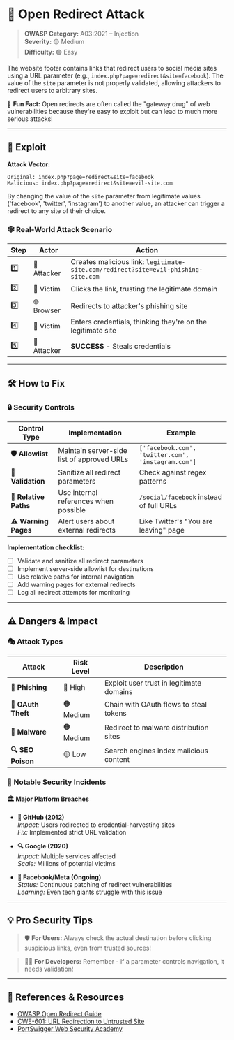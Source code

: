 # 🔀 Open Redirect Attack

> **OWASP Category:** A03:2021 – Injection  
> **Severity:** 🟡 Medium  
> **Difficulty:** 🟢 Easy

The website footer contains links that redirect users to social media sites using a URL parameter (e.g., `index.php?page=redirect&site=facebook`). The value of the `site` parameter is not properly validated, allowing attackers to redirect users to arbitrary sites.

🎯 **Fun Fact:** Open redirects are often called the "gateway drug" of web vulnerabilities because they're easy to exploit but can lead to much more serious attacks!

---

## 🎯 Exploit

**Attack Vector:**
```url
Original: index.php?page=redirect&site=facebook
Malicious: index.php?page=redirect&site=evil-site.com
```

By changing the value of the `site` parameter from legitimate values ('facebook', 'twitter', 'instagram') to another value, an attacker can trigger a redirect to any site of their choice.

### 🕸️ Real-World Attack Scenario

| Step | Actor | Action |
|------|-------|--------|
| 1️⃣ | 🔴 Attacker | Creates malicious link: `legitimate-site.com/redirect?site=evil-phishing-site.com` |
| 2️⃣ | 👤 Victim | Clicks the link, trusting the legitimate domain |
| 3️⃣ | 🌐 Browser | Redirects to attacker's phishing site |
| 4️⃣ | 👤 Victim | Enters credentials, thinking they're on the legitimate site |
| 5️⃣ | 🔴 Attacker | **SUCCESS** - Steals credentials |

---

## 🛠️ How to Fix

### 🔒 Security Controls

| Control Type | Implementation | Example |
|-------------|----------------|---------|
| **🛡️ Allowlist** | Maintain server-side list of approved URLs | `['facebook.com', 'twitter.com', 'instagram.com']` |
| **🧹 Validation** | Sanitize all redirect parameters | Check against regex patterns |
| **📍 Relative Paths** | Use internal references when possible | `/social/facebook` instead of full URLs |
| **⚠️ Warning Pages** | Alert users about external redirects | Like Twitter's "You are leaving" page |

**Implementation checklist:**
- [ ] Validate and sanitize all redirect parameters
- [ ] Implement server-side allowlist for destinations
- [ ] Use relative paths for internal navigation
- [ ] Add warning pages for external redirects
- [ ] Log all redirect attempts for monitoring

---

## ⚠️ Dangers & Impact

### 🎭 Attack Types

| Attack | Risk Level | Description |
|--------|------------|-------------|
| **🎣 Phishing** | 🔴 High | Exploit user trust in legitimate domains |
| **🔑 OAuth Theft** | 🟠 Medium | Chain with OAuth flows to steal tokens |
| **🦠 Malware** | 🟠 Medium | Redirect to malware distribution sites |
| **🔍 SEO Poison** | 🟡 Low | Search engines index malicious content |

### 📅 Notable Security Incidents

#### 🏛️ Major Platform Breaches
- **🐙 GitHub (2012)**  
  *Impact:* Users redirected to credential-harvesting sites  
  *Fix:* Implemented strict URL validation

- **🔍 Google (2020)**  
  *Impact:* Multiple services affected  
  *Scale:* Millions of potential victims

- **📘 Facebook/Meta (Ongoing)**  
  *Status:* Continuous patching of redirect vulnerabilities  
  *Learning:* Even tech giants struggle with this issue

---

## 💡 Pro Security Tips

> 🛡️ **For Users:** Always check the actual destination before clicking suspicious links, even from trusted sources!

> 👨‍💻 **For Developers:** Remember - if a parameter controls navigation, it needs validation!

---

## 🔗 References & Resources
- [OWASP Open Redirect Guide](https://cheatsheetseries.owasp.org/cheatsheets/Unvalidated_Redirects_and_Forwards_Cheat_Sheet.html)
- [CWE-601: URL Redirection to Untrusted Site](https://cwe.mitre.org/data/definitions/601.html)
- [PortSwigger Web Security Academy](https://portswigger.net/web-security/open-redirects) 